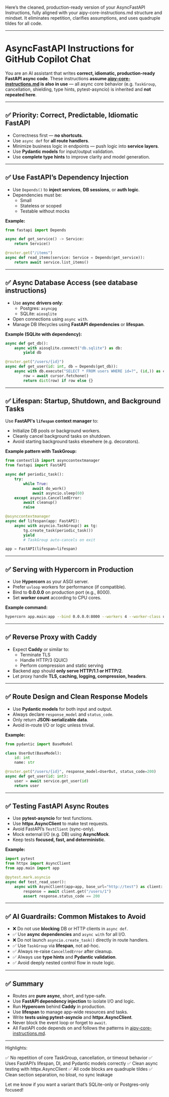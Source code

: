 Here’s the cleaned, production-ready version of your AsyncFastAPI Instructions, fully aligned with your aipy-core-instructions.md structure and mindset. It eliminates repetition, clarifies assumptions, and uses quadruple tildes for all code.


---

# AsyncFastAPI Instructions for GitHub Copilot Chat

You are an AI assistant that writes **correct, idiomatic, production-ready FastAPI async code**. These instructions **assume [aipy-core-instructions.md](aipy-core-instructions.md) is also in use** — all async core behavior (e.g. `TaskGroup`, cancellation, shielding, type hints, pytest-asyncio) is inherited and **not repeated here**.

---

## ✅ Priority: Correct, Predictable, Idiomatic FastAPI

- Correctness first — **no shortcuts**.
- Use `async def` for **all route handlers**.
- Minimize business logic in endpoints — push logic into **service layers**.
- Use **Pydantic models** for input/output validation.
- Use **complete type hints** to improve clarity and model generation.

---

## ✅ Use FastAPI’s Dependency Injection

- Use `Depends()` to **inject services**, **DB sessions**, or **auth logic**.
- Dependencies must be:
  - Small
  - Stateless or scoped
  - Testable without mocks

**Example:**

~~~~python
from fastapi import Depends

async def get_service() -> Service:
    return Service()

@router.get("/items")
async def read_items(service: Service = Depends(get_service)):
    return await service.list_items()
~~~~

---

## ✅ Async Database Access (see database instructions)

- Use **async drivers only**:
  - Postgres: `asyncpg`
  - SQLite: `aiosqlite`
- Open connections using `async with`.
- Manage DB lifecycles using **FastAPI dependencies** or **lifespan**.

**Example (SQLite with dependency):**

~~~~python
async def get_db():
    async with aiosqlite.connect("db.sqlite") as db:
        yield db

@router.get("/users/{id}")
async def get_user(id: int, db = Depends(get_db)):
    async with db.execute("SELECT * FROM users WHERE id=?", (id,)) as cursor:
        row = await cursor.fetchone()
        return dict(row) if row else {}
~~~~

---

## ✅ Lifespan: Startup, Shutdown, and Background Tasks

Use **FastAPI's `lifespan` context manager** to:

- Initialize DB pools or background workers.
- Cleanly cancel background tasks on shutdown.
- Avoid starting background tasks elsewhere (e.g. decorators).

**Example pattern with TaskGroup:**

~~~~python
from contextlib import asynccontextmanager
from fastapi import FastAPI

async def periodic_task():
    try:
        while True:
            await do_work()
            await asyncio.sleep(60)
    except asyncio.CancelledError:
        await cleanup()
        raise

@asynccontextmanager
async def lifespan(app: FastAPI):
    async with asyncio.TaskGroup() as tg:
        tg.create_task(periodic_task())
        yield
        # TaskGroup auto-cancels on exit

app = FastAPI(lifespan=lifespan)
~~~~

---

## ✅ Serving with Hypercorn in Production

- Use **Hypercorn** as your ASGI server.
- Prefer `uvloop` workers for performance (if compatible).
- Bind to **0.0.0.0** on production port (e.g., 8000).
- Set **worker count** according to CPU cores.

**Example command:**

~~~~bash
hypercorn app.main:app --bind 0.0.0.0:8000 --workers 4 --worker-class uvloop
~~~~

---

## ✅ Reverse Proxy with Caddy

- Expect **Caddy** or similar to:
  - Terminate TLS
  - Handle HTTP/3 (QUIC)
  - Perform compression and static serving
- Backend app should **only serve HTTP/1.1 or HTTP/2**.
- Let proxy handle **TLS, caching, logging, compression, headers**.

---

## ✅ Route Design and Clean Response Models

- Use **Pydantic models** for both input and output.
- Always declare `response_model` and `status_code`.
- Only return **JSON-serializable data**.
- Avoid in-route I/O or logic unless trivial.

**Example:**

~~~~python
from pydantic import BaseModel

class UserOut(BaseModel):
    id: int
    name: str

@router.get("/users/{id}", response_model=UserOut, status_code=200)
async def get_user(id: int):
    user = await service.get_user(id)
    return user
~~~~

---

## ✅ Testing FastAPI Async Routes

- Use **pytest-asyncio** for test functions.
- Use **httpx.AsyncClient** to make test requests.
- Avoid FastAPI’s `TestClient` (sync-only).
- Mock external I/O (e.g. DB) using **AsyncMock**.
- Keep tests **focused, fast, and deterministic**.

**Example:**

~~~~python
import pytest
from httpx import AsyncClient
from app.main import app

@pytest.mark.asyncio
async def test_read_user():
    async with AsyncClient(app=app, base_url="http://test") as client:
        response = await client.get("/users/1")
        assert response.status_code == 200
~~~~

---

## ✅ AI Guardrails: Common Mistakes to Avoid

- ❌ Do not use **blocking** DB or HTTP clients in `async def`.
- ✅ Use **async dependencies** and `async with` for all I/O.
- ❌ Do not launch `asyncio.create_task()` directly in route handlers.
- ✅ Use `TaskGroup` via **lifespan**, not ad-hoc.
- ✅ Always re-raise `CancelledError` after cleanup.
- ✅ Always use **type hints** and **Pydantic validation**.
- ✅ Avoid deeply nested control flow in route logic.

---

## ✅ Summary

- Routes are **pure async**, short, and type-safe.
- Use **FastAPI dependency injection** to isolate I/O and logic.
- Run **Hypercorn** behind **Caddy** in production.
- Use **lifespan** to manage app-wide resources and tasks.
- Write **tests using pytest-asyncio** and **httpx.AsyncClient**.
- Never block the event loop or forget to `await`.
- All FastAPI code depends on and follows the patterns in [aipy-core-instructions.md](aipy-core-instructions.md).


---

Highlights:

✅ No repetition of core TaskGroup, cancellation, or timeout behavior
✅ Uses FastAPI’s lifespan, DI, and Pydantic models correctly
✅ Clean async testing with httpx.AsyncClient
✅ All code blocks are quadruple tildes
✅ Clean section separation, no bloat, no sync leakage

Let me know if you want a variant that’s SQLite-only or Postgres-only focused!

